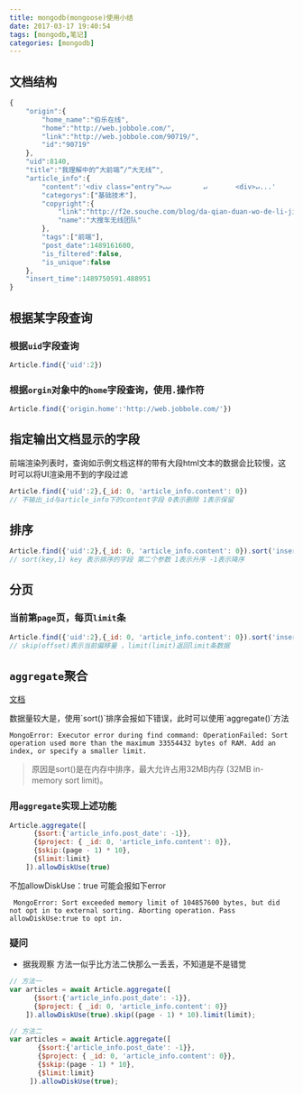 ```yaml
---
title: mongodb(mongoose)使用小结
date: 2017-03-17 19:40:54
tags: [mongodb,笔记]
categories: [mongodb]
---
```


## 文档结构

```javascript
{
	"origin":{
		"home_name":"伯乐在线",
		"home":"http://web.jobbole.com/",
		"link":"http://web.jobbole.com/90719/",
		"id":"90719"
	},
	"uid":8140,
	"title":"我理解中的“大前端”/“大无线”",
	"article_info":{
		"content":'<div class="entry">↵↵        ↵		<div>↵...'
		"categorys":["基础技术"],
		"copyright":{
			"link":"http://f2e.souche.com/blog/da-qian-duan-wo-de-li-jie/",
			"name":"大搜车无线团队"
		},
		"tags":["前端"],
		"post_date":1489161600,
		"is_filtered":false,
		"is_unique":false
	},
	"insert_time":1489750591.488951
}
```

## 根据某字段查询

### 根据`uid`字段查询

```js
Article.find({'uid':2})
```

### 根据`orgin`对象中的`home`字段查询，使用`.`操作符

```js
Article.find({'origin.home':'http://web.jobbole.com/'})
```

## 指定输出文档显示的字段

<p class="tip">前端渲染列表时，查询如示例文档这样的带有大段html文本的数据会比较慢，这时可以将UI渲染用不到的字段过滤</p>

```js
Article.find({'uid':2},{_id: 0, 'article_info.content': 0})
// 不输出_id与article_info下的content字段 0表示删除 1表示保留
```

## 排序

```js
Article.find({'uid':2},{_id: 0, 'article_info.content': 0}).sort('insert_time',-1)
// sort(key,1) key 表示排序的字段 第二个参数 1表示升序 -1表示降序
```

## 分页

### 当前第`page`页，每页`limit`条

```js
Article.find({'uid':2},{_id: 0, 'article_info.content': 0}).sort('insert_time',-1).skip((page - 1) * 10).limit(limit)
// skip(offset)表示当前偏移量 ，limit(limit)返回limit条数据
```

## `aggregate`聚合

[文档](https://docs.mongodb.com/manual/reference/method/db.collection.aggregate/#db.collection.aggregate)

<p class="tip">数据量较大是，使用`sort()`排序会报如下错误，此时可以使用`aggregate()`方法</p>

```
MongoError: Executor error during find command: OperationFailed: Sort operation used more than the maximum 33554432 bytes of RAM. Add an index, or specify a smaller limit.
```

> 原因是sort()是在内存中排序，最大允许占用32MB内存 (32MB in-memory sort limit)。

### 用`aggregate`实现上述功能

```js
Article.aggregate([
      {$sort:{'article_info.post_date': -1}},
      {$project: { _id: 0, 'article_info.content': 0}},
      {$skip:(page - 1) * 10},
      {$limit:limit}
    ]).allowDiskUse(true)
```

<p class="tip">不加allowDiskUse：true 可能会报如下error</p>

```
 MongoError: Sort exceeded memory limit of 104857600 bytes, but did not opt in to external sorting. Aborting operation. Pass allowDiskUse:true to opt in.
```

### 疑问

- 据我观察 方法一似乎比方法二快那么一丢丢，不知道是不是错觉

```js
// 方法一
var articles = await Article.aggregate([
      {$sort:{'article_info.post_date': -1}},
      {$project: { _id: 0, 'article_info.content': 0}}
    ]).allowDiskUse(true).skip((page - 1) * 10).limit(limit);

```

```js
// 方法二
var articles = await Article.aggregate([
	   {$sort:{'article_info.post_date': -1}},
	   {$project: { _id: 0, 'article_info.content': 0}},
	   {$skip:(page - 1) * 10},
	   {$limit:limit}
	 ]).allowDiskUse(true);

```
